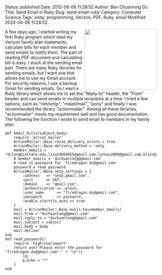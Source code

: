 Status: published
Date: 2012-06-06 11:28:52
Author: Ben Chuanlong Du
Title: Send Email in Ruby
Slug: send-email-ruby
Category: Computer Science
Tags: smtp, programming, Verizon, PDF, Ruby, email
Modified: 2020-04-06 11:28:52

<img src="http://dclong.github.io/media/ruby/ruby.png" height="200" width="240" align="right"/>

A few days ago, I started writing my first Ruby program which read my Verizon
family plan statements, calculate bills for each member and send emails to
notify them. The part of reading PDF document and calculating bill is easy. I
stuck at the sending email part. There are many Ruby libraries for sending
emails, but I want one that allows me to use my Gmail account. For security
reasons, I use a backup Gmail for sending emails. So I want a Ruby library which
allows me to set the "Reply-to" header, the "From" header and can send emails to
multiple recipients at a time. I tried a few options, such as "net/smtp",
"mikell/mail", "pony" and finally I was recommended the library "actionmailer".
Among all these libraries, "actionmailer" meets my requirement well and has good
documentation. The following the function I wrote to send email to members in my
family plan.

    def email_bills(subject,body)
        require 'action_mailer'
        ActionMailer::Base.raise_delivery_errors = true
        ActionMailer::Base.delivery_method = :smtp
        member_emails = "dclong@iastate.edu,lisa19850925@gmail.com,lynnyu2009@gmail.com,klins@iastate.edu"
        # member_emails = 'duchuanlong@gmail.com'
        # read in password for 'firedragon.du@gmail.com'
        password = read_password
        ActionMailer::Base.smtp_settings = {
            :address   => "smtp.gmail.com",
            :port      => 587,
            :domain    => "gmail.com",
            :authentication => :plain,
            :user_name      => "firedragon.du@gmail.com",
            :password       => password,
            :enable_starttls_auto => true
        }
        mail = ActionMailer::Base.mail(:to=>member_emails)
        mail.from = "duchuanlong@gmail.com"
        mail.reply_to = "duchuanlong@gmail.com"
        mail.subject = subject
        mail.body = body
        mail.deliver
    end
    def read_password()
        require 'highline/import'
        return ask('Please enter the password for "firedragon.du@gmail.com":' + "\n"){
            |q|
            q.echo = "*"
        }
    end

